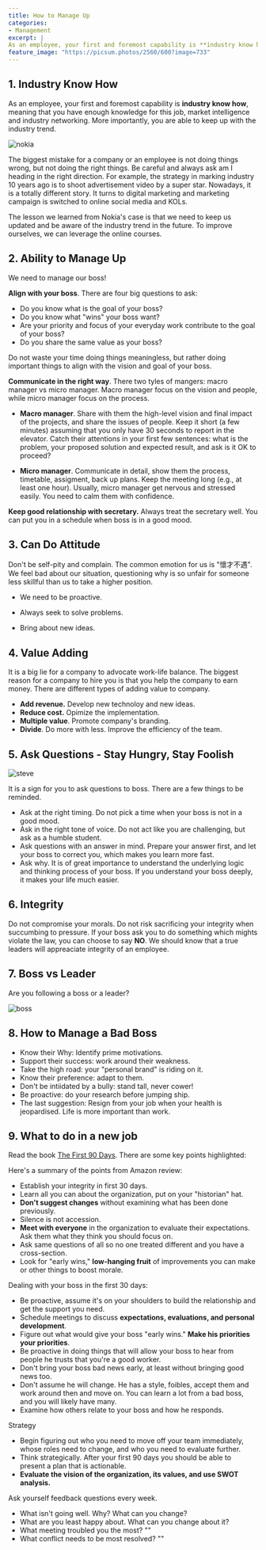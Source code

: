 ```yaml
---
title: How to Manage Up
categories:
- Management
excerpt: |
As an employee, your first and foremost capability is **industry know how**, meaning that you have enough knowledge for this job,  market intelligence and industry networking. More importantly, you are able to keep up with the industry trend. 
feature_image: "https://picsum.photos/2560/600?image=733"
---
```


## 1. Industry Know How

As an employee, your first and foremost capability is **industry know how**, meaning that you have enough knowledge for this job,  market intelligence and industry networking. More importantly, you are able to keep up with the industry trend. 

![nokia](https://raw.githubusercontent.com/quincyliang/quincyliang.github.io/master/static/img/_posts/nokia.png  "nokia")

The biggest mistake for a company or an employee is not doing things wrong, but not doing the right things. Be careful and always ask am I heading in the right direction. For example, the strategy in marking industry 10 years ago is to shoot advertisement video by a super star. Nowadays, it is a totally different story. It turns to digital marketing and marketing campaign is switched to online social media and KOLs.

The lesson we learned from Nokia's case is that we need to keep us updated and be aware of the industry trend in the future. To improve ourselves, we can leverage the online courses.  



## 2. Ability to Manage Up

We need to manage our boss! 

**Align with your boss**. There are four big questions to ask:

- Do you know what is the goal of your boss?
- Do you know what "wins" your boss want?
- Are your priority and focus of your everyday work contribute to the goal of your boss?
- Do you share the same value as your boss?

Do not waste your time doing things meaningless, but rather doing important things to align with the vision and goal of your boss. 



**Communicate in the right way**. There two tyles of mangers: macro manager vs micro manager. Macro manager focus on the vision and people, while micro manager focus on the process. 

- **Macro manager**. Share with them the high-level vision and final impact of the projects, and share the issues of people. Keep it short (a few minutes) assuming that you only have 30 seconds to report in the elevator. Catch their attentions in your first few sentences: what is the problem, your proposed solution and expected result, and ask is it OK to proceed?

- **Micro manager**. Communicate in detail, show them the process, timetable, assigment, back up plans. Keep the meeting long (e.g., at least one hour). Usually, micro manager get nervous and stressed easily. You need to calm them with confidence. 

  

**Keep good relationship with secretary.** Always treat the secretary well. You can put you in a schedule when boss is in a good mood. 



## 3. Can Do Attitude

Don't be self-pity and complain. The common emotion for us is "懷才不遇". We feel bad about our situation,  questioning why is so unfair for someone less skillful than us to take a higher position. 

- We need to be proactive. 

- Always seek to solve problems. 

- Bring about new ideas. 



## 4. Value Adding

It is a big lie for a company to advocate work-life balance. The biggest reason for a company to hire you is that you help the company to earn money. There are different types of adding value to company.

- **Add revenue.** Develop new technoloy and new ideas. 
- **Reduce cost.** Opimize the implementation. 
- **Multiple value**. Promote company's branding.
- **Divide**.  Do more with less. Improve the efficiency of the team. 



## 5. Ask Questions - Stay Hungry, Stay Foolish

![steve](https://raw.githubusercontent.com/quincyliang/quincyliang.github.io/master/assets/_posts/steve.jpg  "steve")

It is a sign for you to ask questions to boss. There are a few things to be reminded. 

- Ask at the right timing.  Do not pick a time when your boss is not in a good mood. 
- Ask in the right tone of voice. Do not act like you are challenging, but ask as a humble student. 
- Ask questions with an answer in mind. Prepare your answer first, and let your boss to correct you, which makes you learn more fast. 
- Ask why. It is of great importance to understand the underlying logic and thinking process of your boss.   If you understand your boss deeply, it makes your life much easier. 



## 6. Integrity 

Do not compromise your morals. Do not risk sacrificing your integrity when succumbing to pressure. If your boss ask you to do something which mights violate the law, you can choose to say **NO**. We should know that a true leaders will appreaciate integrity of an employee. 



## 7. Boss vs Leader

Are you following a boss or a leader?

![boss](https://raw.githubusercontent.com/quincyliang/quincyliang.github.io/master/assets/_posts/boss_leader.png  "boss")



## 8. How to Manage a Bad Boss

- Know their Why: Identify prime motivations.
- Support their success: work around their weakness.
- Take the high road: your "personal brand" is riding on it. 
- Know their preference: adapt to them.
- Don't be intiidated by a bully: stand tall, never cower!
- Be proactive: do your research before jumping ship.
- The last suggestion: Resign from your job when your health is jeopardised. Life is more important than work. 




## 9. What to do in a new job

Read the book [The First 90 Days](https://www.amazon.com/First-90-Days-Strategies-Expanded/dp/1422188612). There are some key points highlighted:



Here's a summary of the points from Amazon review:
- Establish your integrity in first 30 days.
- Learn all you can about the organization, put on your "historian" hat.
- **Don't suggest changes** without examining what has been done previously.
- Silence is not accession.
- **Meet with everyone** in the organization to evaluate their expectations. Ask them what they think you should focus on.
- Ask same questions of all so no one treated different and you have a cross-section.
- Look for "early wins," **low-hanging fruit** of improvements you can make or other things to boost morale.



Dealing with your boss in the first 30 days:

- Be proactive, assume it's on your shoulders to build the relationship and get the support you need.
- Schedule meetings to discuss **expectations, evaluations, and personal development**.
- Figure out what would give your boss "early wins." **Make his priorities your priorities**.
- Be proactive in doing things that will allow your boss to hear from people he trusts that you're a good worker.
- Don't bring your boss bad news early, at least without bringing good news too.
- Don't assume he will change. He has a style, foibles, accept them and work around then and move on. You can learn a lot from a bad boss, and you will likely have many.
- Examine how others relate to your boss and how he responds.



Strategy

- Begin figuring out who you need to move off your team immediately, whose roles need to change, and who you need to evaluate further.
- Think strategically. After your first 90 days you should be able to present a plan that is actionable.
- **Evaluate the vision of the organization, its values, and use SWOT analysis.**



Ask yourself feedback questions every week.

- What isn't going well. Why? What can you change?
- What are you least happy about. What can you change about it?
- What meeting troubled you the most? ""
- What conflict needs to be most resolved? ""

